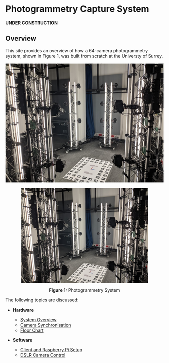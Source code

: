 # Photogrammetry Capture System

**UNDER CONSTRUCTION**

## Overview
This site provides an overview of how a 64-camera photogrammetry system, shown in Figure 1, was built from scratch at the Universty of Surrey. 

![photogrammetry system](images/photogrammetry.jpg)


<img  src="images/photogrammetry.jpg" width=80% style="display: block;margin-left: auto;margin-right: auto;"/>

<p style="text-align:center"><b>Figure 1:</b> Photogrammetry System</p>




The following topics are discussed:

* **Hardware**
    - [System Overview](system-overview.md)
	- [Camera Synchronisation](camera-sync.md)
	- [Floor Chart](floor-chart.md)

* **Software**
  - [Client and Raspberry Pi Setup](system-setup.md)
  - [DSLR Camera Control](camera-control.md) 

